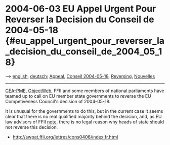 # 2004-06-03 EU Appel Urgent Pour Reverser la Decision du Conseil de 2004-05-18 {#eu_appel_urgent_pour_reverser_la_decision_du_conseil_de_2004_05_18}

\--\> [ english](Cons040603En "wikilink"), [
deutsch](Cons040603De "wikilink"); [ Appeal](LtrCons0406Fr "wikilink"),
[ Conseil 2004-05-18](Cons040518Fr "wikilink"), [
Reversing](ConsReversEn "wikilink"), [
Nouvelles](SwpatcninoFr "wikilink")

------------------------------------------------------------------------

[CEA-PME](http://www.cea-pme.org/ "wikilink"),
[ObjectWeb](ObjectWeb "wikilink"), FFII and some members of national
parliaments have teamed up to call on EU member state governments to
reverse the EU Competiveness Council\'s decision of 2004-05-18.

It is unusual for the governments to do this, but in the current case it
seems clear that there is no real qualified majority behind the
decision, and, as EU law advisors of FFII [
note](ConsReversEn "wikilink"), there is no legal reason why heads of
state should not reverse this decision.

-   <http://swpat.ffii.org/lettres/cons0406/index.fr.html>
